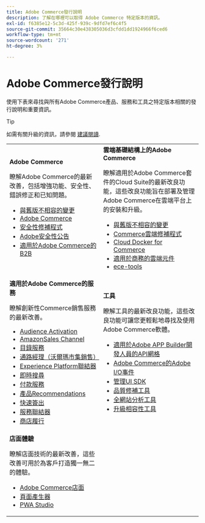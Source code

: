 ```yaml
---
title: Adobe Commerce發行說明
description: 了解在哪裡可以取得 Adobe Commerce 特定版本的資訊。
exl-id: f6385e12-5c3d-425f-939c-9dfd7ef6c4f5
source-git-commit: 35664c30e438305036d3cfdd1dd1924966f6ced6
workflow-type: tm+mt
source-wordcount: '271'
ht-degree: 3%

---
```



# Adobe Commerce發行說明

使用下表來尋找與所有Adobe Commerce產品、服務和工具之特定版本相關的發行說明和重要資訊。

>[!TIP]
>
>如需有關升級的資訊，請參閱 [建議閱讀](../../upgrade/resources/recommended-reading.md).

<table>
  <tbody>
    <tr>
      <td><strong>Adobe Commerce</strong>
        <p>瞭解Adobe Commerce的最新改善，包括增強功能、安全性、錯誤修正和已知問題。</p>
          <ul>
            <li><a href="https://developer.adobe.com/commerce/php/development/backward-incompatible-changes/">與舊版不相容的變更</a></li>
            <li><a href="commerce/overview.md">Adobe Commerce</a></li>
            <li><a href="security/overview.md">安全性修補程式</a></li>
            <li><a href="https://helpx.adobe.com/security/products/magento.html">Adobe安全性公告</a></li>
            <li><a href="https://experienceleague.adobe.com/docs/commerce-admin/b2b/release-notes.html">適用於Adobe Commerce的B2B</a></li>
          </ul>
        </td>
      <td><strong>雲端基礎結構上的Adobe Commerce</strong>
        <p>瞭解適用於Adobe Commerce套件的Cloud Suite的最新改良功能，這些改良功能旨在部署及管理Adobe Commerce在雲端平台上的安裝和升級。</p>
          <ul>
            <li><a href="https://devdocs.magento.com/cloud/release-notes/backward-incompatible-changes.html">與舊版不相容的變更</a></li>
            <li><a href="https://devdocs.magento.com/cloud/release-notes/mcp-release-notes.html">Commerce雲端修補程式</a></li>
            <li><a href="https://devdocs.magento.com/cloud/release-notes/mcd-release-notes.html">Cloud Docker for Commerce</a></li>
            <li><a href="https://devdocs.magento.com/cloud/release-notes/mcc-release-notes.html">適用於商務的雲端元件</a></li>
            <li><a href="https://devdocs.magento.com/cloud/release-notes/ece-release-notes.html">ece-tools</a></li>
          </ul>
      </td>
    </tr>
    <tr>
      <td><strong>適用於Adobe Commerce的服務</strong>
        <p>瞭解創新性Commerce銷售服務的最新改善。</p>
          <ul>
            <li><a href="https://experienceleague.adobe.com/docs/commerce-admin/customers/audience-activation.html">Audience Activation</a></li>
            <li><a href="https://experienceleague.adobe.com/docs/commerce-channels/amazon/release-notes.html">AmazonSales Channel</a></li>
            <li><a href="https://experienceleague.adobe.com/docs/commerce-merchant-services/catalog-service/release-notes.html">目錄服務</a></li>
            <li><a href="https://experienceleague.adobe.com/docs/commerce-channels/channel-manager/release-notes.html">通路經理（沃爾瑪市集銷售）</a></li>
            <li><a href="https://experienceleague.adobe.com/docs/commerce-merchant-services/experience-platform-connector/release-notes.html">Experience Platform聯結器</a></li>
            <li><a href="https://experienceleague.adobe.com/docs/commerce-merchant-services/live-search/release-notes.html">即時搜尋</a></li>
            <li><a href="https://experienceleague.adobe.com/docs/commerce-merchant-services/payment-services/release-notes.html">付款服務</a></li>
            <li><a href="https://experienceleague.adobe.com/docs/commerce-merchant-services/product-recommendations/release-notes.html">產品Recommendations</a></li>
            <li><a href="https://experienceleague.adobe.com/docs/commerce-merchant-services/quick-checkout/release-notes.html?lang=en">快速簽出</a></li>
            <li><a href="https://experienceleague.adobe.com/docs/commerce-merchant-services/user-guides/integration-services/saas.html">服務聯結器</a></li>
            <li><a href="https://experienceleague.adobe.com/docs/commerce-merchant-services/store-fulfillment/release-notes.html?lang=en">商店履行</a></li>
          </ul>
        </td>
      <td><strong>工具</strong>
        <p>瞭解工具的最新改良功能，這些改良功能可讓您更輕鬆地尋找及使用Adobe Commerce軟體。</p>
          <ul>
            <li><a href="https://developer.adobe.com/graphql-mesh-gateway/">適用於Adobe APP Builder開發人員的API網格</a></li>
            <li><a href="https://developer.adobe.com/commerce/events/get-started/release-notes/">Adobe Commerce的Adobe I/O事件</a></li>
            <li><a href="https://developer.adobe.com/commerce/extensibility/admin-ui-sdk/release-notes/">管理UI SDK</a></li>
            <li><a href="../../tools/quality-patches-tool/release-notes.md">品質修補工具</a></li>
            <li><a href="../../tools/site-wide-analysis-tool/intro.md">全網站分析工具</a></li>
            <li><a href="../../upgrade/upgrade-compatibility-tool/overview.md">升級相容性工具</a></li>
          </ul>
      </td>
    </tr>
    <tr>
       <td><strong>店面體驗</strong>
        <p>瞭解店面技術的最新改善，這些改善可用於為客戶打造獨一無二的體驗。</p>
          <ul>
            <li><a href="https://experienceleague.adobe.com/developer/commerce/storefront/">Adobe Commerce店面</a></li>
            <li><a href="https://experienceleague.adobe.com/docs/commerce-admin/page-builder/release-notes.html">頁面產生器</a></li>
            <li><a href="https://github.com/magento/pwa-studio/releases/latest">PWA Studio</a></li>
          </ul>
      </td>
      <td></td>
    </tr>
  </tbody>
</table>
